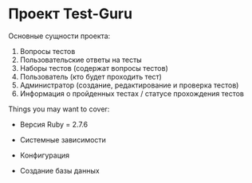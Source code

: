 # Проект Test-Guru

 Основные сущности проекта:
 1) Вопросы тестов
 2) Пользовательские ответы на тесты
 3) Наборы тестов (содержат вопросы тестов)
 4) Пользователь (кто будет проходить тест)
 5) Администратор (создание, редактирование и проверка тестов)
 6) Информация о пройденных тестах / статусе прохождения тестов

Things you may want to cover:

* Версия Ruby = 2.7.6

* Системные зависимости

* Конфигурация

* Создание базы данных
